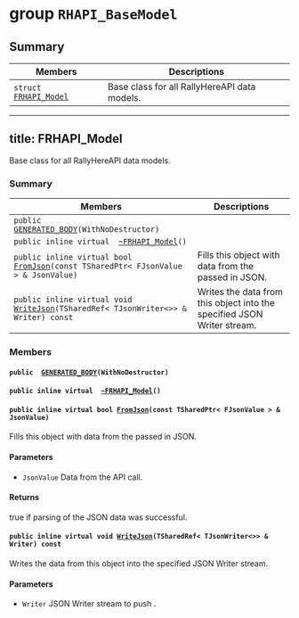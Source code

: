 # group `RHAPI_BaseModel` <a id="group__RHAPI__BaseModel"></a>

## Summary

 Members                        | Descriptions                                
--------------------------------|---------------------------------------------
`struct `[`FRHAPI_Model`](#structFRHAPI__Model) | Base class for all RallyHereAPI data models.

---
title: FRHAPI_Model
---

Base class for all RallyHereAPI data models.

### Summary

 Members                        | Descriptions                                
--------------------------------|---------------------------------------------
`public  `[`GENERATED_BODY`](#structFRHAPI__Model_1aa903e87a078f9bf7d2bb37b08d1a535a)`(WithNoDestructor)` | 
`public inline virtual  `[`~FRHAPI_Model`](#structFRHAPI__Model_1ace9ebc0be8edfb46766c86c756630ee4)`()` | 
`public inline virtual bool `[`FromJson`](#structFRHAPI__Model_1a96477760fd6707ecca6b56b8d151beab)`(const TSharedPtr< FJsonValue > & JsonValue)` | Fills this object with data from the passed in JSON.
`public inline virtual void `[`WriteJson`](#structFRHAPI__Model_1a1571819a105ad9b51e09b51d134c2d0a)`(TSharedRef< TJsonWriter<>> & Writer) const` | Writes the data from this object into the specified JSON Writer stream.

### Members

#### `public  `[`GENERATED_BODY`](#structFRHAPI__Model_1aa903e87a078f9bf7d2bb37b08d1a535a)`(WithNoDestructor)` <a id="structFRHAPI__Model_1aa903e87a078f9bf7d2bb37b08d1a535a"></a>

#### `public inline virtual  `[`~FRHAPI_Model`](#structFRHAPI__Model_1ace9ebc0be8edfb46766c86c756630ee4)`()` <a id="structFRHAPI__Model_1ace9ebc0be8edfb46766c86c756630ee4"></a>

#### `public inline virtual bool `[`FromJson`](#structFRHAPI__Model_1a96477760fd6707ecca6b56b8d151beab)`(const TSharedPtr< FJsonValue > & JsonValue)` <a id="structFRHAPI__Model_1a96477760fd6707ecca6b56b8d151beab"></a>

Fills this object with data from the passed in JSON.

#### Parameters
* `JsonValue` Data from the API call.

#### Returns
true if parsing of the JSON data was successful.

#### `public inline virtual void `[`WriteJson`](#structFRHAPI__Model_1a1571819a105ad9b51e09b51d134c2d0a)`(TSharedRef< TJsonWriter<>> & Writer) const` <a id="structFRHAPI__Model_1a1571819a105ad9b51e09b51d134c2d0a"></a>

Writes the data from this object into the specified JSON Writer stream.

#### Parameters
* `Writer` JSON Writer stream to push .

